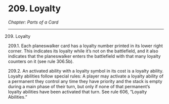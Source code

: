 # 209. Loyalty

*Chapter: Parts of a Card*

---

209. Loyalty



209.1. Each planeswalker card has a loyalty number printed in its lower right corner. This indicates its loyalty while it’s not on the battlefield, and it also indicates that the planeswalker enters the battlefield with that many loyalty counters on it (see rule 306.5b).



209.2. An activated ability with a loyalty symbol in its cost is a loyalty ability. Loyalty abilities follow special rules: A player may activate a loyalty ability of a permanent they control any time they have priority and the stack is empty during a main phase of their turn, but only if none of that permanent’s loyalty abilities have been activated that turn. See rule 606, “Loyalty Abilities.”


